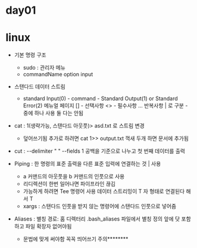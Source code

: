 # day01 
# linux
- 기본 명령 구조 
  - sudo : 관리자 메뉴 
  - commandName option input

- 스탠다드 데이터 스트림 
  - standard Input(0) - command - Standard Output(1) or Standard Error(2)
메뉴얼 페이지 
[] - 선택사항 
<> - 필수사항
… 반복사항
| 로 구분 - 중에 하나 사용 둘 다는 안됨 

- cat : 1(생략가능, 스탠다드 아웃풋)> asd.txt 로 스트림 변경 
  -  덮어쓰기됨 추가로 하려면 cat 1>> output.txt  꺽새 두개 하면 문서에 추가됨
- cut : --delimiter " " --fields 1  공백을 기준으로 나누고 첫 번째 데이터를 출력 

- Piping : 한 명령의 표준 출력을 다른 표준 입력에 연결하는 것 | 사용
  - a 커맨드의 아웃풋을 b 커맨드의 인풋으로 사용 
  - 리디렉션이 한번 일어나면 파이프라인 끊김 
  - 가능하게 하려면 Tee 명령어 사용 데이터 스트리밍이 T 자 형태로 연결된다 해서 T
  - xargs : 스탠다드 인풋을 받지 않는 명령어에 스탠다드 인풋으로 넣어줌

- Aliases : 별칭  경로: 홈 디렉터리 .bash_aliases 파일에서 별칭 정의 앞에 닷 포함하고 파일 확장자 없어야됨 
  -  문법에 맞게 써야함 꼭꼭 띄어쓰기 주의********